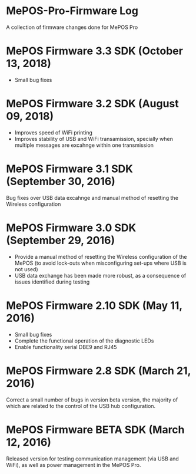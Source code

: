 # MePOS-Pro-Firmware Log
A collection of firmware changes done for MePOS Pro

# MePOS Firmware 3.3 SDK (October 13, 2018)
<ul>
  <li>Small bug fixes</li>
</ul>

# MePOS Firmware 3.2 SDK (August 09, 2018)
<ul>
  <li>Improves speed of WiFi printing</li>
  <li>Improves stability of USB and WiFi transamission, specially when multiple messages are excahnge within one transmission</li>
</ul>

# MePOS Firmware 3.1 SDK (September 30, 2016)
Bug fixes over USB data excahnge and manual method of resetting the Wireless configuration

# MePOS Firmware 3.0 SDK (September 29, 2016)
<ul>
  <li>Provide a manual method of resetting the Wireless configuration of the MePOS (to avoid lock-outs when misconfiguring set-ups where USB is not used)</li>
  <li>USB data exchange has been made more robust, as a consequence of issues identified during testing</li>
</ul>

# MePOS Firmware 2.10 SDK (May 11, 2016)
<ul>
  <li>Small bug fixes</li>
  <li>Complete the functional operation of the diagnostic LEDs</li>
  <li>Enable functionality serial DBE9 and RJ45</li>
</ul>

# MePOS Firmware 2.8 SDK (March 21, 2016)
Correct a small number of bugs in version beta version, the majority of which are related to the control of the USB hub configuration.

# MePOS Firmware BETA SDK (March 12, 2016)
Released version for testing communication management (via USB and WiFi), as well as power management in the MePOS Pro.
